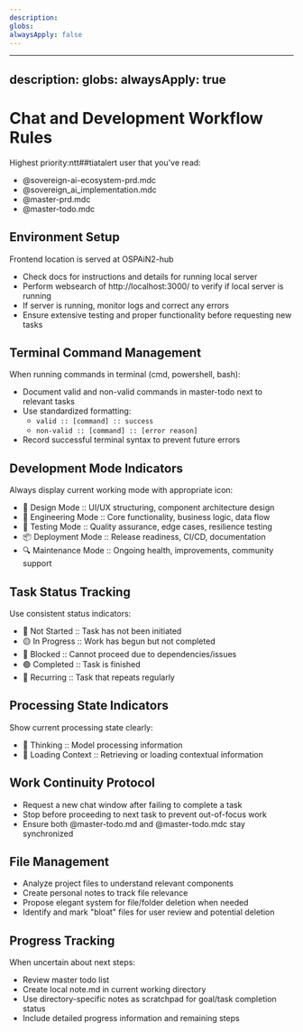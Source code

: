 ```yaml
---
description: 
globs: 
alwaysApply: false
---
```

---
description: 
globs: 
alwaysApply: true
---
# Chat and Development Workflow Rules

Highest priority:ntt##tiatalert user that you've read:
- @sovereign-ai-ecosystem-prd.mdc 
- @sovereign_ai_implementation.mdc
- @master-prd.mdc 
- @master-todo.mdc 

## Environment Setup
Frontend location is served at OSPAiN2-hub
- Check docs for instructions and details for running local server
- Perform websearch of http://localhost:3000/ to verify if local server is running
- If server is running, monitor logs and correct any errors
- Ensure extensive testing and proper functionality before requesting new tasks

## Terminal Command Management
When running commands in terminal (cmd, powershell, bash):
- Document valid and non-valid commands in master-todo next to relevant tasks
- Use standardized formatting:
  - `valid :: [command] :: success` 
  - `non-valid :: [command] :: [error reason]`
- Record successful terminal syntax to prevent future errors

## Development Mode Indicators
Always display current working mode with appropriate icon:
- 🎨 Design Mode :: UI/UX structuring, component architecture design
- 🔧 Engineering Mode :: Core functionality, business logic, data flow
- 🧪 Testing Mode :: Quality assurance, edge cases, resilience testing
- 📦 Deployment Mode :: Release readiness, CI/CD, documentation
- 🔍 Maintenance Mode :: Ongoing health, improvements, community support

## Task Status Tracking
Use consistent status indicators:
- 🔴 Not Started :: Task has not been initiated
- 🟡 In Progress :: Work has begun but not completed
- 🔵 Blocked :: Cannot proceed due to dependencies/issues
- 🟢 Completed :: Task is finished
- 📌 Recurring :: Task that repeats regularly

## Processing State Indicators
Show current processing state clearly:
- 🤔 Thinking :: Model processing information
- 🔄 Loading Context :: Retrieving or loading contextual information

## Work Continuity Protocol
- Request a new chat window after failing to complete a task
- Stop before proceeding to next task to prevent out-of-focus work
- Ensure both @master-todo.md and @master-todo.mdc stay synchronized

## File Management
- Analyze project files to understand relevant components
- Create personal notes to track file relevance
- Propose elegant system for file/folder deletion when needed
- Identify and mark "bloat" files for user review and potential deletion

## Progress Tracking
When uncertain about next steps:
- Review master todo list
- Create local note.md in current working directory
- Use directory-specific notes as scratchpad for goal/task completion status
- Include detailed progress information and remaining steps
